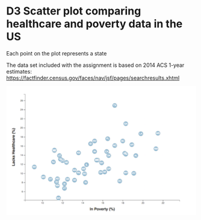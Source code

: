 
# D3 Scatter plot comparing healthcare and poverty data in the US #
Each point on the plot represents a state

The data set included with the assignment is based on 2014 ACS 1-year estimates: <https://factfinder.census.gov/faces/nav/jsf/pages/searchresults.xhtml>

![screenshot](screenshot.png)

